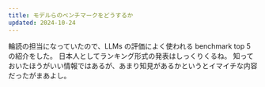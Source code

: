```yaml
---
title: モデルらのベンチマークをどうするか
updated: 2024-10-24
---
```


輪読の担当になっていたので、LLMs の評価によく使われる benchmark top 5 の紹介をした。
日本人としてランキング形式の発表はしっくりくるね。
知っておいたほうがいい情報ではあるが、あまり知見があるかというとイマイチな内容だったがまあよし。
